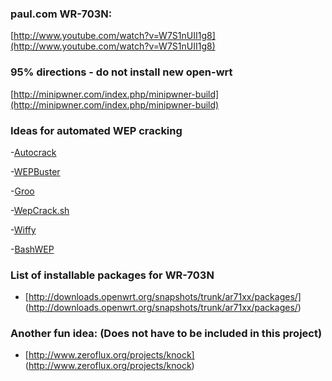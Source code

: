 ### paul.com WR-703N:
[http://www.youtube.com/watch?v=W7S1nUII1g8](http://www.youtube.com/watch?v=W7S1nUII1g8)

### 95% directions - do not install new open-wrt
[http://minipwner.com/index.php/minipwner-build](http://minipwner.com/index.php/minipwner-build)

### Ideas for automated WEP cracking
-[Autocrack](https://code.google.com/p/autocrack/)

-[WEPBuster](https://code.google.com/p/wepbuster/)

-[Groo](http://www.awgh.org/archives/76)

-[WepCrack.sh](http://www.backtrack-linux.org/forums/showthread.php?t=1970)

-[Wiffy](http://cr0wsplace.wordpress.com/2013/09/26/automated-wep-cracking-with-wiffy-script/)

-[BashWEP](https://code.google.com/p/bashwep/downloads/detail?name=BashWEP%20v2.0&can=2&q=)

### List of installable packages for WR-703N
- [http://downloads.openwrt.org/snapshots/trunk/ar71xx/packages/] (http://downloads.openwrt.org/snapshots/trunk/ar71xx/packages/)


### Another fun idea: (Does not have to be included in this project)
- [http://www.zeroflux.org/projects/knock] (http://www.zeroflux.org/projects/knock)
